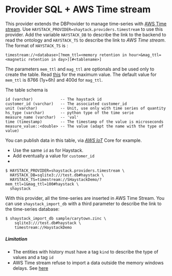 # Provider SQL + AWS Time stream

This provider extends the DBProvider to manage time-series with
[AWS Time stream](https://docs.aws.amazon.com/timestream/). Use `HAYSTACK_PROVIDER=shaytack.providers.timestream` to use
this provider. Add the variable `HAYSTACK_DB` to describe the link to the backend to read the ontology and `HAYSTACK_TS`
to describe the link to *AWS Time stream*. The format of `HAYSTACK_TS` is :

`timestream://<database>[?mem_ttl=<memory retention in hour>&mag_ttl=<magnetic retention in day>][#<tablename>]`

The parameters `mem_ttl` and `mag_ttl` are optionals and be used only to create the table.
Read [this](https://docs.aws.amazon.com/timestream/latest/developerguide/API_RetentionProperties.html)
for the maximum value. The default value for `mem_ttl` is 8766 (1y+6h) and 400d for `mag_ttl`.

The table schema is

```
id (varchar)            -- The haystack id
customer_id (varchar)   -- The associated customer_id
unit (varchar)          -- Unit, use only with time series of quantity
hs_type (varchar)       -- python type of the time serie
measure_name (varchar)  -- 'val'
time (timestamp)        -- The timestamp of the value is microseconds
measure_value::<double> -- The value (adapt the name with the type of value)
```

You can publish data in this table, via *[AWS IoT](https://aws.amazon.com/fr/iot/)* Core for example.

- Use the same `id` as for Haystack.
- Add eventually a value for `customer_id`
-

```console
$ HAYSTACK_PROVIDER=shaystack.providers.timestream \
  HAYSTACK_DB=sqlite3:///test.db#haystack \
  HAYSTACK_TS=timestream://SHaystackDemo/?mem_ttl=1&mag_ttl=100#haystack \
  shaystack
```

With this provider, all the time-series are inserted in AWS Time Stream. You can use `shaystack_import_db` with a third
parameter to describe the link to the time-series database:

```console
$ shaystack_import_db sample/carytown.zinc \
    sqlite3:///test.db#haystack \
    timestream://HaystackDemo
```

##### Limitation

- The entities with history must have a tag `kind` to describe the type of values and a tag `id`
- AWS Time stream refuse to import a data outside the memory windows delays.
  See [here](https://docs.aws.amazon.com/timestream/latest/developerguide/API_RejectedRecord.html)

